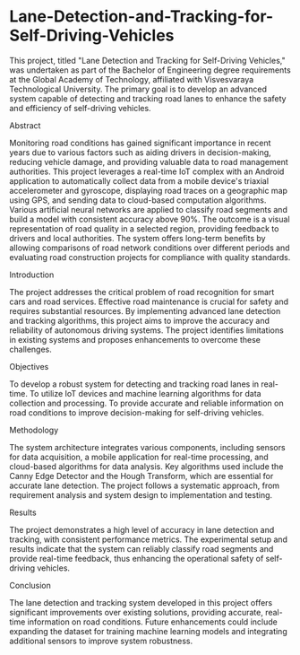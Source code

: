 # Lane-Detection-and-Tracking-for-Self-Driving-Vehicles
This project, titled "Lane Detection and Tracking for Self-Driving Vehicles," was undertaken as part of the Bachelor of Engineering degree requirements at the Global Academy of Technology, affiliated with Visvesvaraya Technological University. The primary goal is to develop an advanced system capable of detecting and tracking road lanes to enhance the safety and efficiency of self-driving vehicles.

Abstract

Monitoring road conditions has gained significant importance in recent years due to various factors such as aiding drivers in decision-making, reducing vehicle damage, and providing valuable data to road management authorities. This project leverages a real-time IoT complex with an Android application to automatically collect data from a mobile device's triaxial accelerometer and gyroscope, displaying road traces on a geographic map using GPS, and sending data to cloud-based computation algorithms. Various artificial neural networks are applied to classify road segments and build a model with consistent accuracy above 90%. The outcome is a visual representation of road quality in a selected region, providing feedback to drivers and local authorities. The system offers long-term benefits by allowing comparisons of road network conditions over different periods and evaluating road construction projects for compliance with quality standards​​.

Introduction

The project addresses the critical problem of road recognition for smart cars and road services. Effective road maintenance is crucial for safety and requires substantial resources. By implementing advanced lane detection and tracking algorithms, this project aims to improve the accuracy and reliability of autonomous driving systems. The project identifies limitations in existing systems and proposes enhancements to overcome these challenges​​.

Objectives

To develop a robust system for detecting and tracking road lanes in real-time.
To utilize IoT devices and machine learning algorithms for data collection and processing.
To provide accurate and reliable information on road conditions to improve decision-making for self-driving vehicles​​.

Methodology

The system architecture integrates various components, including sensors for data acquisition, a mobile application for real-time processing, and cloud-based algorithms for data analysis. Key algorithms used include the Canny Edge Detector and the Hough Transform, which are essential for accurate lane detection. The project follows a systematic approach, from requirement analysis and system design to implementation and testing​​.

Results

The project demonstrates a high level of accuracy in lane detection and tracking, with consistent performance metrics. The experimental setup and results indicate that the system can reliably classify road segments and provide real-time feedback, thus enhancing the operational safety of self-driving vehicles​​.

Conclusion

The lane detection and tracking system developed in this project offers significant improvements over existing solutions, providing accurate, real-time information on road conditions. Future enhancements could include expanding the dataset for training machine learning models and integrating additional sensors to improve system robustness​​.
